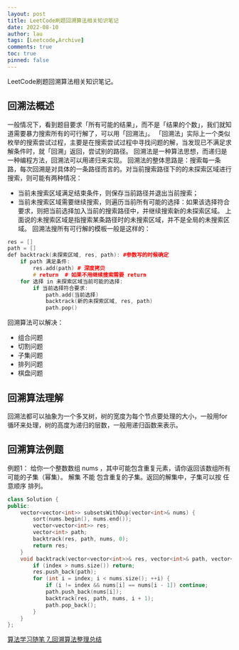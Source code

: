```yaml
---
layout: post
title: LeetCode刷题回溯算法相关知识笔记
date: 2022-08-10
author: lau
tags: [Leetcode,Archive]
comments: true
toc: true
pinned: false
---
```

LeetCode刷题回溯算法相关知识笔记。

<!-- more -->

## 回溯法概述
一般情况下，看到题目要求「所有可能的结果」，而不是「结果的个数」，我们就知道需要暴力搜索所有的可行解了，可以用「回溯法」。
「回溯法」实际上一个类似枚举的搜索尝试过程，主要是在搜索尝试过程中寻找问题的解，当发现已不满足求解条件时，就「回溯」返回，尝试别的路径。
回溯法是一种算法思想，而递归是一种编程方法，回溯法可以用递归来实现。
回溯法的整体思路是：搜索每一条路，每次回溯是对具体的一条路径而言的。对当前搜索路径下的的未探索区域进行搜索，则可能有两种情况：
- 当前未搜索区域满足结束条件，则保存当前路径并退出当前搜索；
- 当前未搜索区域需要继续搜索，则遍历当前所有可能的选择：如果该选择符合要求，则把当前选择加入当前的搜索路径中，并继续搜索新的未探索区域。
上面说的未搜索区域是指搜索某条路径时的未搜索区域，并不是全局的未搜索区域。
回溯法搜所有可行解的模板一般是这样的：
```c++
res = []
path = []
def backtrack(未探索区域, res, path): #参数写的时候确定
    if path 满足条件:
        res.add(path) # 深度拷贝
        # return  # 如果不用继续搜索需要 return
    for 选择 in 未探索区域当前可能的选择:
        if 当前选择符合要求:
            path.add(当前选择)
            backtrack(新的未探索区域, res, path)
            path.pop()
```
回溯算法可以解决：
- 组合问题
- 切割问题
- 子集问题
- 排列问题
- 棋盘问题
## 回溯算法理解
回溯法都可以抽象为一个多叉树，树的宽度为每个节点要处理的大小，一般用for循环来处理，树的高度为递归的层数，一般用递归函数来表示。
## 回溯算法例题
例题1：
给你一个整数数组 nums ，其中可能包含重复元素，请你返回该数组所有可能的子集（幂集）。
解集 不能 包含重复的子集。返回的解集中，子集可以按 任意顺序 排列。
```c++
class Solution {
public:
    vector<vector<int>> subsetsWithDup(vector<int>& nums) {
        sort(nums.begin(), nums.end());
        vector<vector<int>> res;
        vector<int> path;
        backtrack(res, path, nums, 0);
        return res;
    }
    void backtrack(vector<vector<int>>& res, vector<int>& path, vector<int>& nums, int index) {
        if (index > nums.size()) return;
        res.push_back(path);
        for (int i = index; i < nums.size(); ++i) {
            if (i != index && nums[i] == nums[i - 1]) continue;
            path.push_back(nums[i]);
            backtrack(res, path, nums, i + 1);
            path.pop_back();
        }
    }
};
```
[算法学习随笔 7_回溯算法整理总结](https://blog.csdn.net/P_in_k/article/details/124541902)
